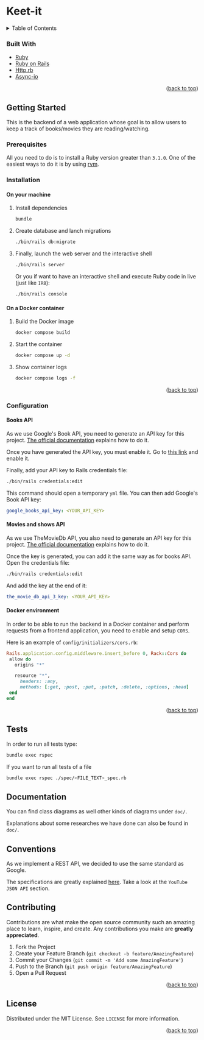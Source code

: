 # Keet-it
<a name="readme-top"></a>
<details>
  <summary>Table of Contents</summary>
  <ol>
    <li>
        <a href="#built-with">Built With</a>
    </li>
    <li>
      <a href="#getting-started">Getting Started</a>
      <ul>
        <li><a href="#prerequisites">Prerequisites</a></li>
        <li><a href="#configuration">Configuration</a></li>
        <li><a href="#installation">Installation</a></li>
      </ul>
    </li>
    <li><a href="#tests">Tests</a></li>
    <li><a href="#documentation">Documentation</a></li>
    <li><a href="#conventions">Conventions</a></li>
    <li><a href="#license">License</a></li>
  </ol>
</details>

### Built With

* [Ruby][ruby-url]
* [Ruby on Rails][rails-url]
* [Http.rb][httprb-url]
* [Async-io][asyncio-url]

<p align="right">(<a href="#readme-top">back to top</a>)</p>

<!-- GETTING STARTED -->
## Getting Started

This is the backend of a web application whose goal is to allow users to keep a track of books/movies they are reading/watching.

### Prerequisites

All you need to do is to install a Ruby version greater than `3.1.0`. One of the easiest ways to do it is by using [rvm](https://rvm.io/).

### Installation
#### On your machine

1. Install dependencies
   ```sh
   bundle
   ```

2. Create database and lanch migrations
   ```sh
   ./bin/rails db:migrate
   ```
3. Finally, launch the web server and the interactive shell
   ```sh
   ./bin/rails server
   ```

   Or you if want to have an interactive shell and execute Ruby code in live (just like `IRB`):
   
   ```sh
   ./bin/rails console
   ```

#### On a Docker container
1. Build the Docker image
   ```sh
   docker compose build
   ```

2. Start the container
   ```sh
   docker compose up -d
   ```

3. Show container logs
   ```sh
   docker compose logs -f
   ```

<p align="right">(<a href="#readme-top">back to top</a>)</p>

### Configuration
#### Books API

As we use Google's Book API, you need to generate an API key for this project. [The official documentation](https://developers.google.com/books/docs/v1/using#APIKey) explains how to do it.

Once you have generated the API key, you must enable it. Go to [this link](https://console.cloud.google.com/apis/library/books.googleapis.com) and enable it.

Finally, add your API key to Rails credentials file:
```sh
./bin/rails credentials:edit
```

This command should open a temporary `yml` file. You can then add Google's Book API key:
```yml
google_books_api_key: <YOUR_API_KEY>
```

#### Movies and shows API

As we use TheMovieDb API, you also need to generate an API key for this project. [The official documentation](https://developers.themoviedb.org/3/getting-started/introduction) explains how to do it.

Once the key is generated, you can add it the same way as for books API.
Open the credentials file:
```sh
./bin/rails credentials:edit
```
And add the key at the end of it:
```yml
the_movie_db_api_3_key: <YOUR_API_KEY>
```

#### Docker environment

In order to be able to run the backend in a Docker container and perform requests from a frontend application, you need to enable and setup `CORS`.

Here is an example of `config/initializers/cors.rb`:
```ruby
Rails.application.config.middleware.insert_before 0, Rack::Cors do
 allow do
   origins "*"

   resource "*",
     headers: :any,
     methods: [:get, :post, :put, :patch, :delete, :options, :head]
 end
end
```

<p align="right">(<a href="#readme-top">back to top</a>)</p>


## Tests

In order to run all tests type:

```sh
bundle exec rspec
```

If you want to run all tests of a file
```sh
bundle exec rspec ./spec/<FILE_TEXT>_spec.rb
```

## Documentation

You can find class diagrams as well other kinds of diagrams under `doc/`.

Explanations about some researches we have done can also be found in `doc/`.

## Conventions
As we implement a REST API, we decided to use the same standard as Google.

The specifications are greatly explained [here](https://google.github.io/styleguide/jsoncstyleguide.xml?showone=YouTube_JSON_API#YouTube_JSON_API). Take a look at the `YouTube JSON API` section.

## Contributing

Contributions are what make the open source community such an amazing place to learn, inspire, and create. Any contributions you make are **greatly appreciated**.

1. Fork the Project
2. Create your Feature Branch (`git checkout -b feature/AmazingFeature`)
3. Commit your Changes (`git commit -m 'Add some AmazingFeature'`)
4. Push to the Branch (`git push origin feature/AmazingFeature`)
5. Open a Pull Request

<p align="right">(<a href="#readme-top">back to top</a>)</p>

<!-- LICENSE -->
## License
Distributed under the MIT License. See `LICENSE` for more information.

<p align="right">(<a href="#readme-top">back to top</a>)</p>

<!-- MARKDOWN LINKS & IMAGES -->
<!-- https://www.markdownguide.org/basic-syntax/#reference-style-links -->
[ruby-url]: https://www.ruby-lang.org
[rails-url]: https://rubyonrails.org
[httprb-url]: https://github.com/httprb/http
[asyncio-url]: https://github.com/socketry/async
